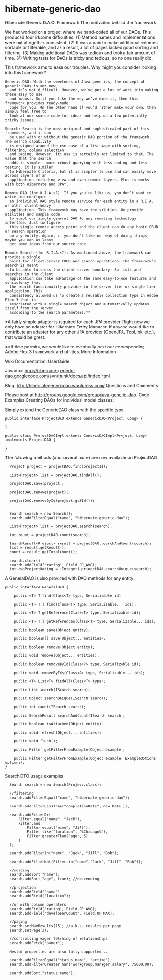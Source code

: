 # hibernate-generic-dao

Hibernate Generic D.A.O. Framework
The motivation behind the framework

We had worked on a project where we hand-coded all of our DAOs. This produced four irksome difficulties: (1) Method names and implementations were not altogether consistent. (2) It was a pain to make additional columns sortable or filterable, and as a result, a lot of pages lacked good sorting and filtering. (3) Making additional DAOs was tedious and took a fair amount of time. (4) Writing tests for DAOs is tricky and tedious, so no one really did.

This framework aims to ease our troubles.
Why might you consider looking into this framework?

    Generic DAO: With the sweetness of Java generics, the concept of generic DAOs is not new, 
      and it’s not difficult. However, we’ve put a lot of work into making these easy to use
      and robust. So if you like the way we’ve done it, then this framework provides ready-made
      code for you. On the other hand if you’d rather make your own, then simply feel free to
      look at our source code for ideas and help on a few potentially tricky issues. 

    Search: Search is the most original and sophisticated part of this framework, and it can 
      be used with or without the generic DAO portion of the framework. The search capability 
      is designed around the use-case of a list page with sorting, filtering, column selection
      and paging. However, its use is certainly not limited to that. The value that the search
      adds is simpler, more robust querying with less coding and less testing. It is similar 
      to Hibernate Criteria, but it is simpler to use and can easily move across layers of an
      application including view and even remote layers. Plus is works with both Hibernate and JPA*. 

    Remote DAO (for R.I.A.s?): If you you’re like us, you don’t want to write and configure
      an individual DAO style remote service for each entity in a R.I.A. or other client-heavy
      application. This framework may have the solution. We provide utilities and sample code
      to adapt our single general DAO to any remoting technology interface. Just configure
      this single remote access point and the client can do any basic CRUD or search operation
      on any entity. Again, if you don’t like our way of doing things, maybe you can at least
      get some ideas from our source code. 

    Remote Search (for R.I.A.s?): As mentioned above, the framework can provide a single
      point for client-server CRUD and search operations. The framework’s search is meant
      to be able to cross the client-server boundary. So lists and searches in the client
      application can take advantage of the same easy-to-use features and consistency that
      the search functionality provides in the server tier or single tier application. This
      consistency allowed us to create a reusable collection type in Adobe Flex 3 that is
      associated with a single search object and automatically updates itself from the server
      according to the search parameters.** 

*A fairly simple adapter is required for each JPA provider. Right now we only have an adapter for Hibernate Entity Manager. If anyone would like to contribute an adapter for any other JPA provider (OpenJPA, TopLink, etc.), that would be great.

**If time permits, we would like to eventually post our corresponding Adobe Flex 3 framework and utilities.
More Information

Wiki Documentation: UserGuide

Javadoc: http://hibernate-generic-dao.googlecode.com/svn/trunk/docs/api/index.html

Blog: http://hibernategenericdao.wordpress.com/
Questions and Comments

Please post at http://groups.google.com/group/java-generic-dao.
Code Examples
Creating DAOs for individual model classes:

Simply extend the GenericDAO class with the specific type.

    public interface ProjectDAO extends GenericDAO<Project, Long> {
    
    }
    
    public class ProjectDAOImpl extends GenericDAOImpl<Project, Long> implements ProjectDAO {
    
    }

The following methods (and several more) are now available on ProjectDAO

      Project project = projectDAO.find(projectId);
    
      List<Project> list = projectDAO.findAll();
      
      projectDAO.save(project);
      
      projectDAO.remove(project);
      
      projectDAO.removeById(project.getId());
      
      
      Search search = new Search();
      search.addFilterEqual("name", "hibernate-generic-dao");
      
      List<Project> list = projectDAO.search(search);
      
      int count = projectDAO.count(search);
      
      SearchResult<Project> result = projectDAO.searchAndCount(search);
      list = result.getResult();
      count = result.getTotalCount();
      
      search.clear();
      search.addField("rating", Field.OP_AVG);
      int avgProjectRating = (Integer) prjoectDAO.searchUnique(search);

A GeneralDAO is also provided with DAO methods for any entity:

    public interface GeneralDAO {

        public <T> T find(Class<T> type, Serializable id);

        public <T> T[] find(Class<T> type, Serializable... ids);

        public <T> T getReference(Class<T> type, Serializable id);

        public <T> T[] getReferences(Class<T> type, Serializable... ids);

        public boolean save(Object entity);

        public boolean[] save(Object... entities);

        public boolean remove(Object entity);

        public void remove(Object... entities);

        public boolean removeById(Class<?> type, Serializable id);

        public void removeByIds(Class<?> type, Serializable... ids);

        public <T> List<T> findAll(Class<T> type);

        public List search(ISearch search);

        public Object searchUnique(ISearch search);

        public int count(ISearch search);

        public SearchResult searchAndCount(ISearch search);

        public boolean isAttached(Object entity);

        public void refresh(Object... entities);

        public void flush();

        public Filter getFilterFromExample(Object example);

        public Filter getFilterFromExample(Object example, ExampleOptions options);
    }

Search DTO usage examples

      Search search = new Search(Project.class);
      
      //filtering
      search.addFilterEqual("name", "hibernate-generic-dao");
      
      search.addFilterLessThan("completionDate", new Date());
      
      search.addFilterOr(
          Filter.equal("name", "Jack"),
          Filter.and(
              Filter.equal("name", "Jill"),
              Filter.like("location", "%Chicago%"),
              Filter.greaterThan("age", 5)
          )
      );
      
      search.addFilterIn("name", "Jack", "Jill", "Bob");
      
      search.addFilterNot(Filter.in("name","Jack", "Jill", "Bob"));
      
      //sorting
      search.addSort("name");
      search.addSort("age", true); //descending
      
      //projection
      search.addField("name");
      search.addField("location");
      
      //or with column operators
      search.addField("rating", Field.OP_AVG);
      search.addField("developerCount", Field.OP_MAX);
      
      //paging
      search.setMaxResults(15); //a.k.a. results per page
      search.setPage(3);
      
      //controlling eager fetching of relationships
      serach.addFetch("owner");
      
      Nested properties are also fully supported...
      
      search.addFilterEqual("status.name", "active");
      search.addFilterGreaterThan("workgroup.manager.salary", 75000.00);
      
      search.addSort("status.name");

